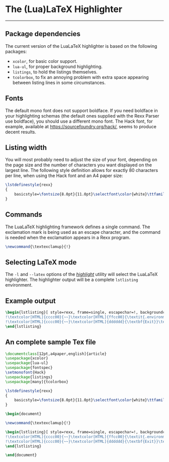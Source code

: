 The (Lua)LaTeX Highlighter
==========================

------------------------------

Package dependencies
--------------------

The current version of the LuaLaTeX highlighter
is based on the following packages:

- `xcolor`, for basic color support.
- `lua-ul`, for proper background highlighting.
- `listings`, to hold the listings themselves.
- `tcolorbox`, to fix an annoying problem with extra space
  appearing between listing lines in some circumstances.

Fonts
-----

The default mono font does not support boldface. If you need
boldface in your highlighting schemas (the default ones supplied
with the Rexx Parser use boldface), you should use a different
mono font. The Hack font, for example, available at
<https://sourcefoundry.org/hack/>, seems to produce decent
results.

Listing width
-------------

You will most probably need to adjust the size of your font,
depending on the page size and the number of characters
you want displayed on the largest line. The following style
definition allows for exactly 80 characters per line,
when using the Hack font and an A4 paper size:

~~~tex
\lstdefinestyle{rexx}
{
	basicstyle=\fontsize{8.0pt}{11.0pt}\selectfont\color{white}\ttfamily
}
~~~

Commands
--------

The LuaLaTeX highlighting framework defines a single command. The
exclamation mark is being used as an escape character,
and the command is needed when the exclamation
appears in a Rexx program.

~~~tex
\newcommand{\textexclamup}{!}
~~~

Selecting LaTeX mode
--------------------

The `-l` and `--latex` options of the
[*highlight*](/rexx.parser/doc/utils/highlight/) utility
will select the LuaLaTeX highlighter. The highlighter output
will be a complete `lstlisting` environment.

Example output
--------------

~~~tex
\begin{lstlisting}[ style=rexx, frame=single, escapechar=!, backgroundcolor={\color[HTML]{000000}} ]
!\textcolor[HTML]{cccc00}{~~}\textcolor[HTML]{ffcc00}{\textit{.environment}}\textcolor[HTML]{ff0000}{\~{}}\textcolor[HTML]{b8fa5c}{\textit{test.2.x}}\textcolor[HTML]{cccc00}{~}\textcolor[HTML]{dddddd}{\textbf{=}}\textcolor[HTML]{cccc00}{~}\textcolor[HTML]{ff66ff}{test.}\textcolor[HTML]{33cccc}{2}\textcolor[HTML]{ff0000}{.}\textcolor[HTML]{ff66ff}{\textit{x}}\textcolor[HTML]{cccc00}{~~~~~~}\textcolor[HTML]{00cc00}{\textit{--~Method~call,~compound~variable...}}!
!\textcolor[HTML]{cccc00}{~~}\textcolor[HTML]{dddddd}{\textbf{Exit}}\textcolor[HTML]{cccc00}{~}\textcolor[HTML]{ffcc00}{\textit{.test.2.x}}\textcolor[HTML]{cccc00}{~~~~~~~~~~~~~~~~~~~~~~~~}\textcolor[HTML]{00cc00}{\textit{--~...and~environment~variable}}!
\end{lstlisting}
~~~

An complete sample Tex file
---------------------------

~~~tex
\documentclass[12pt,a4paper,english]{article}
\usepackage{xcolor}
\usepackage{lua-ul}
\usepackage{fontspec}
\setmonofont{Hack}
\usepackage{listings}
\usepackage[many]{tcolorbox}

\lstdefinestyle{rexx}
{
	basicstyle=\fontsize{8.0pt}{11.0pt}\selectfont\color{white}\ttfamily
}

\begin{document}

\newcommand{\textexclamup}{!}

\begin{lstlisting}[ style=rexx, frame=single, escapechar=!, backgroundcolor={\color[HTML]{000000}} ]
!\textcolor[HTML]{cccc00}{~~}\textcolor[HTML]{ffcc00}{\textit{.environment}}\textcolor[HTML]{ff0000}{\~{}}\textcolor[HTML]{b8fa5c}{\textit{test.2.x}}\textcolor[HTML]{cccc00}{~}\textcolor[HTML]{dddddd}{\textbf{=}}\textcolor[HTML]{cccc00}{~}\textcolor[HTML]{ff66ff}{test.}\textcolor[HTML]{33cccc}{2}\textcolor[HTML]{ff0000}{.}\textcolor[HTML]{ff66ff}{\textit{x}}\textcolor[HTML]{cccc00}{~~~~~~}\textcolor[HTML]{00cc00}{\textit{--~Method~call,~compound~variable...}}!
!\textcolor[HTML]{cccc00}{~~}\textcolor[HTML]{dddddd}{\textbf{Exit}}\textcolor[HTML]{cccc00}{~}\textcolor[HTML]{ffcc00}{\textit{.test.2.x}}\textcolor[HTML]{cccc00}{~~~~~~~~~~~~~~~~~~~~~~~~}\textcolor[HTML]{00cc00}{\textit{--~...and~environment~variable}}!
\end{lstlisting}

\end{document}
~~~